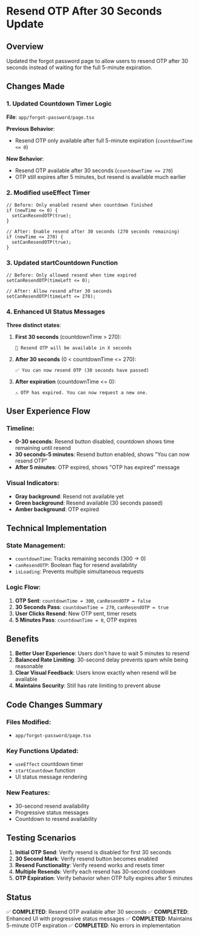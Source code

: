 # Resend OTP After 30 Seconds Update

## Overview
Updated the forgot password page to allow users to resend OTP after 30 seconds instead of waiting for the full 5-minute expiration.

## Changes Made

### 1. Updated Countdown Timer Logic
**File**: `app/forgot-password/page.tsx`

**Previous Behavior**:
- Resend OTP only available after full 5-minute expiration (`countdownTime <= 0`)

**New Behavior**:
- Resend OTP available after 30 seconds (`countdownTime <= 270`)
- OTP still expires after 5 minutes, but resend is available much earlier

### 2. Modified useEffect Timer
```tsx
// Before: Only enabled resend when countdown finished
if (newTime <= 0) {
  setCanResendOTP(true);
}

// After: Enable resend after 30 seconds (270 seconds remaining)
if (newTime <= 270) {
  setCanResendOTP(true);
}
```

### 3. Updated startCountdown Function
```tsx
// Before: Only allowed resend when time expired
setCanResendOTP(timeLeft <= 0);

// After: Allow resend after 30 seconds
setCanResendOTP(timeLeft <= 270);
```

### 4. Enhanced UI Status Messages

**Three distinct states**:

1. **First 30 seconds** (countdownTime > 270):
   ```
   📱 Resend OTP will be available in X seconds
   ```

2. **After 30 seconds** (0 < countdownTime <= 270):
   ```
   ✅ You can now resend OTP (30 seconds have passed)
   ```

3. **After expiration** (countdownTime <= 0):
   ```
   ⚠️ OTP has expired. You can now request a new one.
   ```

## User Experience Flow

### Timeline:
- **0-30 seconds**: Resend button disabled, countdown shows time remaining until resend
- **30 seconds-5 minutes**: Resend button enabled, shows "You can now resend OTP"
- **After 5 minutes**: OTP expired, shows "OTP has expired" message

### Visual Indicators:
- **Gray background**: Resend not available yet
- **Green background**: Resend available (30 seconds passed)
- **Amber background**: OTP expired

## Technical Implementation

### State Management:
- `countdownTime`: Tracks remaining seconds (300 → 0)
- `canResendOTP`: Boolean flag for resend availability
- `isLoading`: Prevents multiple simultaneous requests

### Logic Flow:
1. **OTP Sent**: `countdownTime = 300`, `canResendOTP = false`
2. **30 Seconds Pass**: `countdownTime = 270`, `canResendOTP = true`
3. **User Clicks Resend**: New OTP sent, timer resets
4. **5 Minutes Pass**: `countdownTime = 0`, OTP expires

## Benefits

1. **Better User Experience**: Users don't have to wait 5 minutes to resend
2. **Balanced Rate Limiting**: 30-second delay prevents spam while being reasonable
3. **Clear Visual Feedback**: Users know exactly when resend will be available
4. **Maintains Security**: Still has rate limiting to prevent abuse

## Code Changes Summary

### Files Modified:
- `app/forgot-password/page.tsx`

### Key Functions Updated:
- `useEffect` countdown timer
- `startCountdown` function
- UI status message rendering

### New Features:
- 30-second resend availability
- Progressive status messages
- Countdown to resend availability

## Testing Scenarios

1. **Initial OTP Send**: Verify resend is disabled for first 30 seconds
2. **30 Second Mark**: Verify resend button becomes enabled
3. **Resend Functionality**: Verify resend works and resets timer
4. **Multiple Resends**: Verify each resend has 30-second cooldown
5. **OTP Expiration**: Verify behavior when OTP fully expires after 5 minutes

## Status
✅ **COMPLETED**: Resend OTP available after 30 seconds
✅ **COMPLETED**: Enhanced UI with progressive status messages
✅ **COMPLETED**: Maintains 5-minute OTP expiration
✅ **COMPLETED**: No errors in implementation
